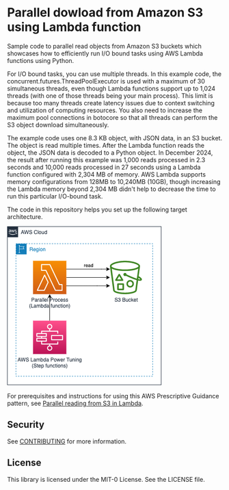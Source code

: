 # Parallel dowload from Amazon S3 using Lambda function

Sample code to parallel read objects from Amazon S3 buckets which
showcases how to efficiently run I/O bound tasks using AWS Lambda
functions using Python.

For I/O bound tasks, you can use multiple threads. In this example
code, the concurrent.futures.ThreadPoolExecutor is used with a
maximum of 30 simultaneous threads, even though Lambda functions
support up to 1,024 threads (with one of those threads being your
main process). This limit is because too many threads create latency
issues due to context switching and utilization of computing
resources. You also need to increase the maximum pool connections in
botocore so that all threads can perform the S3 object download
simultaneously.

The example code uses one 8.3 KB object, with JSON data, in an S3
bucket. The object is read multiple times. After the Lambda function
reads the object, the JSON data is decoded to a Python object. In
December 2024, the result after running this example was 1,000 reads
processed in 2.3 seconds and 10,000 reads processed in 27 seconds
using a Lambda function configured with 2,304 MB of memory. AWS
Lambda supports memory configurations from 128MB to 10,240MB (10GB),
though increasing the Lambda memory beyond 2,304 MB didn't help to
decrease the time to run this particular I/O-bound task.

The code in this repository helps you set up the following target
architecture.

![Target architecture diagram](architecture.png "Architecture image")​

For prerequisites and instructions for using this AWS Prescriptive
Guidance pattern, see [Parallel reading from S3 in Lambda](https://apg-library.amazonaws.com/content/b46e9b16-9842-4291-adfa-3ef012b89aec). 

## Security

See [CONTRIBUTING](CONTRIBUTING.md#security-issue-notifications) for more information.

## License

This library is licensed under the MIT-0 License. See the LICENSE file.


